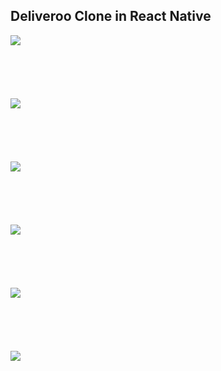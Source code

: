 ## Deliveroo Clone in React Native

<img src="https://i.imgur.com/bQeHhBl.png"/>
<br/>
<br/>
<br/>
<br/>
<br/>
<br/>
<img src="https://i.imgur.com/pkrzzED.png"/>
<br/>
<br/>
<br/>
<br/>
<br/>
<br/>
<img src="https://i.imgur.com/RVhXUsZ.png"/>
<br/>
<br/>
<br/>
<br/>
<br/>
<br/>
<img src="https://i.imgur.com/oyAmeP7.png"/>
<br/>
<br/>
<br/>
<br/>
<br/>
<br/>
<img src="https://i.imgur.com/9vyqoTu.png"/>
<br/>
<br/>
<br/>
<br/>
<br/>
<br/>
<img src="https://i.imgur.com/XqGmEkj.png"/>
